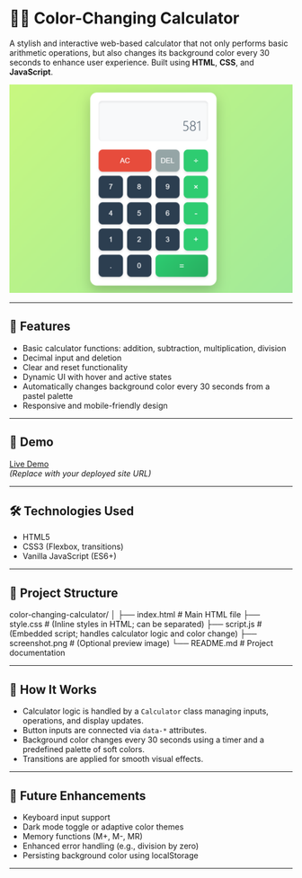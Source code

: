 # 🎨🧮 Color-Changing Calculator

A stylish and interactive web-based calculator that not only performs basic arithmetic operations, but also changes its background color every 30 seconds to enhance user experience. Built using **HTML**, **CSS**, and **JavaScript**.

![screenshot](screenshot.png) <!-- Add a screenshot if available -->

---

## 🌟 Features

- Basic calculator functions: addition, subtraction, multiplication, division
- Decimal input and deletion
- Clear and reset functionality
- Dynamic UI with hover and active states
- Automatically changes background color every 30 seconds from a pastel palette
- Responsive and mobile-friendly design

---

## 🚀 Demo

[Live Demo](https://your-live-demo-link.com)  
*(Replace with your deployed site URL)*

---

## 🛠️ Technologies Used

- HTML5
- CSS3 (Flexbox, transitions)
- Vanilla JavaScript (ES6+)

---

## 📁 Project Structure

color-changing-calculator/
│
├── index.html # Main HTML file
├── style.css # (Inline styles in HTML; can be separated)
├── script.js # (Embedded script; handles calculator logic and color change)
├── screenshot.png # (Optional preview image)
└── README.md # Project documentation


---

## 🧠 How It Works

- Calculator logic is handled by a `Calculator` class managing inputs, operations, and display updates.
- Button inputs are connected via `data-*` attributes.
- Background color changes every 30 seconds using a timer and a predefined palette of soft colors.
- Transitions are applied for smooth visual effects.

---

## 🧩 Future Enhancements

- Keyboard input support
- Dark mode toggle or adaptive color themes
- Memory functions (M+, M-, MR)
- Enhanced error handling (e.g., division by zero)
- Persisting background color using localStorage

---


